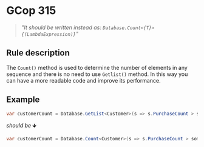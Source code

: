 ﻿# GCop 315

> *"It should be written instead as: `Database.Count<{T}>{(LambdaExpression)}`"*

## Rule description

The `Count()` method is used to determine the number of elements in any sequence and there is no need to use `Getlist()` method. In this way you can have a more readable code and improve its performance.

## Example

```csharp
var customerCount = Database.GetList<Customer>(s => s.PurchaseCount > someValue ).Count();
```

*should be* 🡻

```csharp
var customerCount = Database.Count<Customer>(s => s.PurchaseCount > someValue );
```